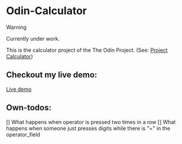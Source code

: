 # Odin-Calculator

> [!WARNING]
> Currently under work.

This is the calculator project of the The Odin Project. (See: [Project Calculator](https://www.theodinproject.com/lessons/foundations-calculator))

## Checkout my live demo:

[Live demo]([https://duckduckgo.com](https://scuddi.github.io/odin-calculator/))

## Own-todos: 

[] What happens when operator is pressed two times in a row
[] What happens when someone just presses digits while there is "=" in the operator_field
